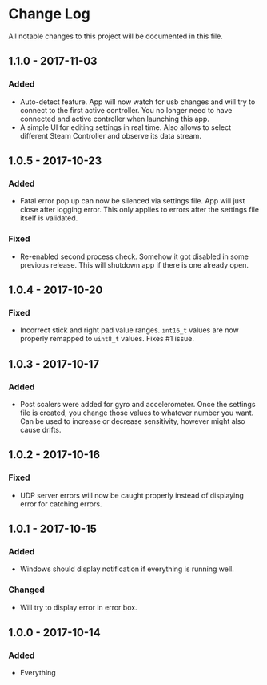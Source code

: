 # Change Log
All notable changes to this project will be documented in this file.

## 1.1.0 - 2017-11-03

### Added
- Auto-detect feature. App will now watch for usb changes and will try to connect to the first active controller. You no longer need to have connected and active controller when launching this app.
- A simple UI for editing settings in real time. Also allows to select different Steam Controller and observe its data stream.

## 1.0.5 - 2017-10-23

### Added
- Fatal error pop up can now be silenced via settings file. App will just close after logging error. This only applies to errors after the settings file itself is validated.

### Fixed
- Re-enabled second process check. Somehow it got disabled in some previous release. This will shutdown app if there is one already open.

## 1.0.4 - 2017-10-20

### Fixed
- Incorrect stick and right pad value ranges. `int16_t` values are now properly remapped to `uint8_t` values. Fixes #1 issue.

## 1.0.3 - 2017-10-17

### Added
- Post scalers were added for gyro and accelerometer. Once the settings file is created, you change those values to whatever number you want. Can be used to increase or decrease sensitivity, however might also cause drifts.

## 1.0.2 - 2017-10-16

### Fixed
- UDP server errors will now be caught properly instead of displaying error for catching errors.

## 1.0.1 - 2017-10-15

### Added
- Windows should display notification if everything is running well.

### Changed
- Will try to display error in error box.

## 1.0.0 - 2017-10-14

### Added
- Everything
